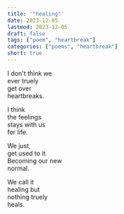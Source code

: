 ```yaml
---
title: '"healing"'
date: 2023-12-05
lastmod: 2023-12-05
draft: false
tags: ["poem", "heartbreak"]
categories: ["poems", "heartbreak"]
short: true
---
```


I don't think we  
ever truely  
get over  
heartbreaks.  

I think  
the feelings  
stays with us  
for life.  

We just,  
get used to it.  
Becoming our new  
normal.

We call it  
healing but  
nothing truely  
heals.
